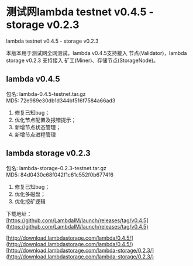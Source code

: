# 测试网lambda testnet v0.4.5 - storage v0.2.3

lambda testnet v0.4.5 - storage v0.2.3

本版本用于测试网全网测试，lambda v0.4.5支持接入 节点(Validator)，lambda storage v0.2.3 支持接入 矿工(Miner)、存储节点(StorageNode)。

## lambda v0.4.5
包名: lambda-0.4.5-testnet.tar.gz  
MD5: 72e989e30db1d344bf516f7584a66ad3

1. 修复已知bug；  
2. 优化节点配置及报错提示；  
3. 新增节点状态管理；
4. 新增节点进程管理

## lambda storage v0.2.3  
包名: lambda-storage-0.2.3-testnet.tar.gz  
MD5: 84d0430c68f042f1c61c552f0b6774f6  

1. 修复已知bug；  
2. 优化多磁盘；  
3. 优化挖矿逻辑  


下载地址：  
[https://github.com/LambdaIM/launch/releases/tag/v0.4.5](https://github.com/LambdaIM/launch/releases/tag/v0.4.5)

[http://download.lambdastorage.com/lambda/0.4.5/](http://download.lambdastorage.com/lambda/0.4.5/)   
[http://download.lambdastorage.com/lambda-storage/0.2.3/](http://download.lambdastorage.com/lambda-storage/0.2.3/)

